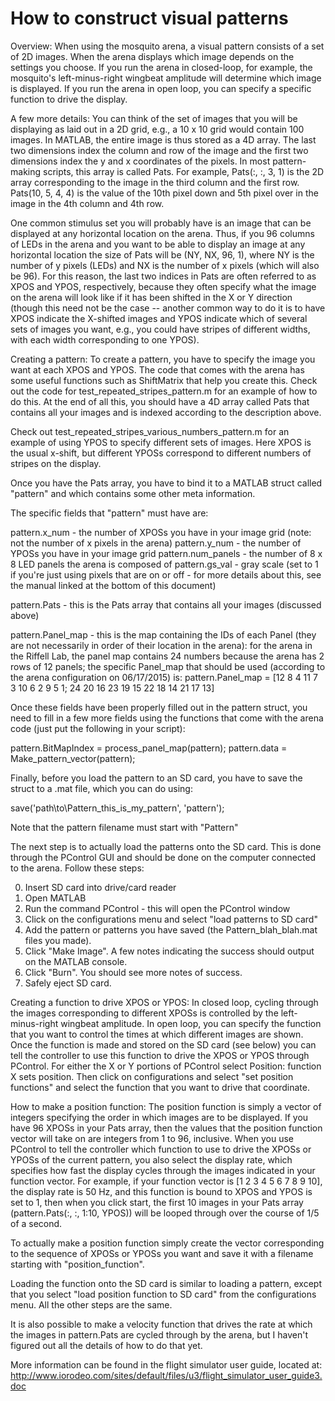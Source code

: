 # How to construct visual patterns

Overview:
When using the mosquito arena, a visual pattern consists of a set of 2D images. When the arena displays which image depends on the settings you choose. If you run the arena in closed-loop, for example, the mosquito's left-minus-right wingbeat amplitude will determine which image is displayed. If you run the arena in open loop, you can specify a specific function to drive the display.

A few more details:
You can think of the set of images that you will be displaying as laid out in a 2D grid, e.g., a 10 x 10 grid would contain 100 images. In MATLAB, the entire image is thus stored as a 4D array. The last two dimensions index the column and row of the image and the first two dimensions index the y and x coordinates of the pixels. In most pattern-making scripts, this array is called Pats. For example, Pats(:, :, 3, 1) is the 2D array corresponding to the image in the third column and the first row. Pats(10, 5, 4, 4) is the value of the 10th pixel down and 5th pixel over in the image in the 4th column and 4th row.

One common stimulus set you will probably have is an image that can be displayed at any horizontal location on the arena. Thus, if you 96 columns of LEDs in the arena and you want to be able to display an image at any horizontal location the size of Pats will be (NY, NX, 96, 1), where NY is the number of y pixels (LEDs) and NX is the number of x pixels (which will also be 96). For this reason, the last two indices in Pats are often referred to as XPOS and YPOS, respectively, because they often specify what the image on the arena will look like if it has been shifted in the X or Y direction (though this need not be the case -- another common way to do it is to have XPOS indicate the X-shifted images and YPOS indicate which of several sets of images you want, e.g., you could have stripes of different widths, with each width corresponding to one YPOS).

Creating a pattern:
To create a pattern, you have to specify the image you want at each XPOS and YPOS. The code that comes with the arena has some useful functions such as ShiftMatrix that help you create this. Check out the code for test_repeated_stripes_pattern.m for an example of how to do this. At the end of all this, you should have a 4D array called Pats that contains all your images and is indexed according to the description above.

Check out test_repeated_stripes_various_numbers_pattern.m for an example of using YPOS to specify different sets of images. Here XPOS is the usual x-shift, but different YPOSs correspond to different numbers of stripes on the display.

Once you have the Pats array, you have to bind it to a MATLAB struct called "pattern" and which contains some other meta information.

The specific fields that "pattern" must have are:

pattern.x_num - the number of XPOSs you have in your image grid (note: not the number of x pixels in the arena)
pattern.y_num - the number of YPOSs you have in your image grid
pattern.num_panels - the number of 8 x 8 LED panels the arena is composed of
pattern.gs_val - gray scale (set to 1 if you're just using pixels that are on or off - for more details about this, see the manual linked at the bottom of this document) 

pattern.Pats - this is the Pats array that contains all your images (discussed above)

pattern.Panel_map - this is the map containing the IDs of each Panel (they are not necessarily in order of their location in the arena): for the arena in the Riffell Lab, the panel map contains 24 numbers because the arena has 2 rows of 12 panels; the specific Panel_map that should be used (according to the arena configuration on 06/17/2015) is: pattern.Panel_map = [12 8 4 11 7 3 10 6 2 9 5 1; 24 20 16 23 19 15 22 18 14 21 17 13]

Once these fields have been properly filled out in the pattern struct, you need to fill in a few more fields using the functions that come with the arena code (just put the following in your script):

pattern.BitMapIndex = process_panel_map(pattern);
pattern.data = Make_pattern_vector(pattern);


Finally, before you load the pattern to an SD card, you have to save the struct to a .mat file, which you can do using:

save('path\to\Pattern_this_is_my_pattern', 'pattern');

Note that the pattern filename must start with "Pattern"


The next step is to actually load the patterns onto the SD card. This is done through the PControl GUI and should be done on the computer connected to the arena. Follow these steps:

0. Insert SD card into drive/card reader
1. Open MATLAB
2. Run the command PControl - this will open the PControl window
3. Click on the configurations menu and select "load patterns to SD card"
4. Add the pattern or patterns you have saved (the Pattern_blah_blah.mat files you made).
5. Click "Make Image". A few notes indicating the success should output on the MATLAB console.
6. Click "Burn". You should see more notes of success.
7. Safely eject SD card.

Creating a function to drive XPOS or YPOS:
In closed loop, cycling through the images corresponding to different XPOSs is controlled by the left-minus-right wingbeat amplitude.
In open loop, you can specify the function that you want to control the times at which different images are shown. Once the function is made and stored on the SD card (see below) you can tell the controller to use this function to drive the XPOS or YPOS through PControl. For either the X or Y portions of PControl select Position: function X sets position. Then click on configurations and select "set position functions" and select the function that you want to drive that coordinate.

How to make a position function:
The position function is simply a vector of integers specifying the order in which images are to be displayed. If you have 96 XPOSs in your Pats array, then the values that the position function vector will take on are integers from 1 to 96, inclusive. When you use PControl to tell the controller which function to use to drive the XPOSs or YPOSs of the current pattern, you also select the display rate, which specifies how fast the display cycles through the images indicated in your function vector. For example, if your function vector is [1 2 3 4 5 6 7 8 9 10], the display rate is 50 Hz, and this function is bound to XPOS and YPOS is set to 1, then when you click start, the first 10 images in your Pats array (pattern.Pats(:, :, 1:10, YPOS)) will be looped through over the course of 1/5 of a second. 

To actually make a position function simply create the vector corresponding to the sequence of XPOSs or YPOSs you want and save it with a filename starting with "position_function".

Loading the function onto the SD card is similar to loading a pattern, except that you select "load position function to SD card" from the configurations menu. All the other steps are the same.

It is also possible to make a velocity function that drives the rate at which the images in pattern.Pats are cycled through by the arena, but I haven't figured out all the details of how to do that yet.



More information can be found in the flight simulator user guide, located at: http://www.iorodeo.com/sites/default/files/u3/flight_simulator_user_guide3.doc
